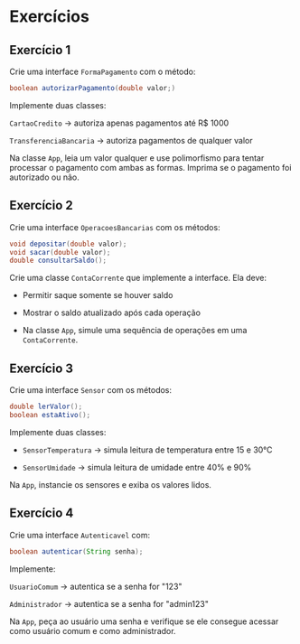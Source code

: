 # Exercícios

## Exercício 1

Crie uma interface `FormaPagamento` com o método:

```java
boolean autorizarPagamento(double valor;) 
```

Implemente duas classes:

`CartaoCredito` → autoriza apenas pagamentos até R$ 1000

`TransferenciaBancaria` → autoriza pagamentos de qualquer valor

Na classe `App`, leia um valor qualquer e use polimorfismo para tentar processar o pagamento com ambas as formas. Imprima se o pagamento foi autorizado ou não.

## Exercício 2

Crie uma interface `OperacoesBancarias` com os métodos:

```java
void depositar(double valor);
void sacar(double valor);
double consultarSaldo();
```

Crie uma classe `ContaCorrente` que implemente a interface. Ela deve:

* Permitir saque somente se houver saldo

* Mostrar o saldo atualizado após cada operação

* Na classe `App`, simule uma sequência de operações em uma `ContaCorrente`.

## Exercício 3

Crie uma interface `Sensor` com os métodos:

```java
double lerValor();
boolean estaAtivo();
```
Implemente duas classes:

* `SensorTemperatura` → simula leitura de temperatura entre 15 e 30°C

* `SensorUmidade` → simula leitura de umidade entre 40% e 90%

Na `App`, instancie os sensores e exiba os valores lidos.

## Exercício 4

Crie uma interface `Autenticavel` com:

```java
boolean autenticar(String senha);
```

Implemente:

`UsuarioComum` → autentica se a senha for "123"

`Administrador` → autentica se a senha for "admin123"

Na `App`, peça ao usuário uma senha e verifique se ele consegue acessar como usuário comum e como administrador.

